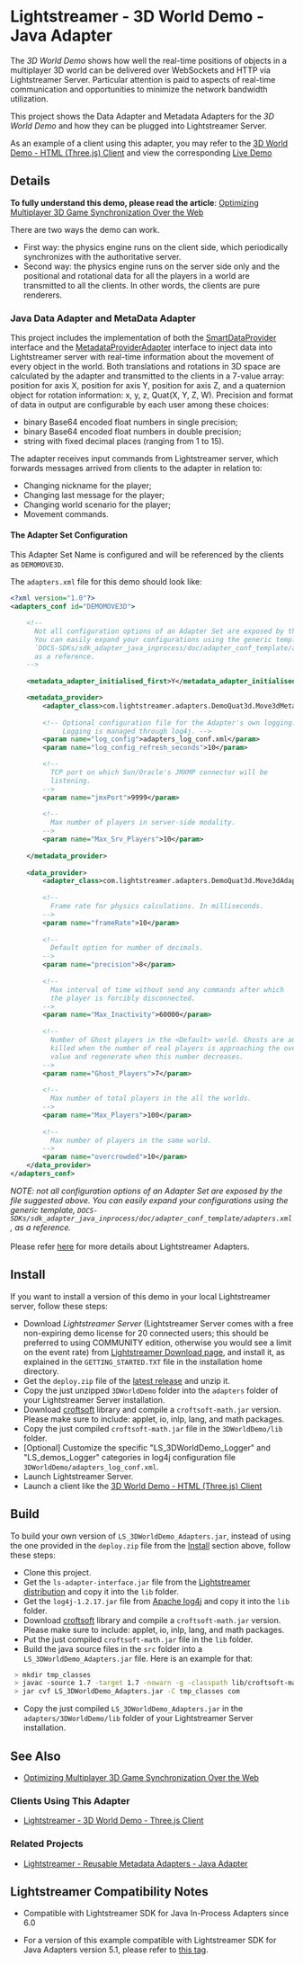 # Lightstreamer - 3D World Demo - Java Adapter
<!-- START DESCRIPTION lightstreamer-example-3dworld-adapter-java -->

The *3D World Demo* shows how well the real-time positions of objects in a multiplayer 3D world can be delivered over WebSockets and HTTP via Lightstreamer Server. Particular attention is paid to aspects of real-time communication and opportunities to minimize the network bandwidth utilization.

This project shows the Data Adapter and Metadata Adapters for the *3D World Demo* and how they can be plugged into Lightstreamer Server.

As an example of a client using this adapter, you may refer to the [3D World Demo - HTML (Three.js) Client](https://github.com/Lightstreamer/Lightstreamer-example-3DWorld-client-javascript) and view the corresponding [Live Demo](http://demos.lightstreamer.com/3DWorldDemo/)

## Details

__To fully understand this demo, please read the article__: [Optimizing Multiplayer 3D Game Synchronization Over the Web](http://blog.lightstreamer.com/2013/10/optimizing-multiplayer-3d-game.html)

There are two ways the demo can work.
- First way: the physics engine runs on the client side, which periodically synchronizes with the authoritative server. 
- Second way: the physics engine runs on the server side only and the positional and rotational data for all the players in a world are transmitted to all the clients. In other words, the clients are pure renderers.

### Java Data Adapter and MetaData Adapter

This project includes the implementation of both the [SmartDataProvider](https://lightstreamer.com/api/ls-adapter-inprocess/latest/com/lightstreamer/interfaces/data/SmartDataProvider.html) interface and the [MetadataProviderAdapter](https://lightstreamer.com/api/ls-adapter-inprocess/latest/com/lightstreamer/interfaces/metadata/MetadataProviderAdapter.html) interface to inject data into Lightstreamer server with real-time information about the movement of every object in the world.
Both translations and rotations in 3D space are calculated by the adapter and transmitted to the clients in a 7-value array: position for axis X, position for axis Y, position for axis Z, and a quaternion object for rotation information: x, y, z, Quat(X, Y, Z, W).
Precision and format of data in output are configurable by each user among these choices: 
- binary Base64 encoded float numbers in single precision;
- binary Base64 encoded float numbers in double precision;
- string with fixed decimal places (ranging from 1 to 15).

The adapter receives input commands from Lightstreamer server, which forwards messages arrived from clients to the adapter in relation to:
- Changing nickname for the player;
- Changing last message for the player;
- Changing world scenario for the player;
- Movement commands.

<!-- END DESCRIPTION lightstreamer-example-3dworld-adapter-java -->


#### The Adapter Set Configuration
This Adapter Set Name is configured and will be referenced by the clients as `DEMOMOVE3D`.

The `adapters.xml` file for this demo should look like:
```xml   
<?xml version="1.0"?>
<adapters_conf id="DEMOMOVE3D">

    <!--
      Not all configuration options of an Adapter Set are exposed by this file. 
      You can easily expand your configurations using the generic template, 
      `DOCS-SDKs/sdk_adapter_java_inprocess/doc/adapter_conf_template/adapters.xml`,
      as a reference.
    -->
    
    <metadata_adapter_initialised_first>Y</metadata_adapter_initialised_first>

    <metadata_provider>
        <adapter_class>com.lightstreamer.adapters.DemoQuat3d.Move3dMetaAdapter</adapter_class>
        
        <!-- Optional configuration file for the Adapter's own logging.
             Logging is managed through log4j. -->
        <param name="log_config">adapters_log_conf.xml</param>
        <param name="log_config_refresh_seconds">10</param>

        <!--
          TCP port on which Sun/Oracle's JMXMP connector will be
          listening.
        -->
        <param name="jmxPort">9999</param>
        
        <!--
          Max number of players in server-side modality.
        -->
        <param name="Max_Srv_Players">10</param>
		  
    </metadata_provider>
    
    <data_provider>
        <adapter_class>com.lightstreamer.adapters.DemoQuat3d.Move3dAdapter</adapter_class>
  
        <!--
          Frame rate for physics calculations. In milliseconds.
        -->
        <param name="frameRate">10</param>
        
        <!--
          Default option for number of decimals.
        -->
        <param name="precision">8</param>
        
        <!--
          Max interval of time without send any commands after which
          the player is forcibly disconnected.
        -->
        <param name="Max_Inactivity">60000</param>
        
        <!--
          Number of Ghost players in the <Default> world. Ghosts are automatically
          killed when the number of real players is approaching the overcrowded 
          value and regenerate when this number decreases.
        -->
        <param name="Ghost_Players">7</param>
        
        <!--
          Max number of total players in the all the worlds.
        -->
        <param name="Max_Players">100</param>
        
        <!--
          Max number of players in the same world.
        -->
        <param name="overcrowded">10</param>
    </data_provider>
</adapters_conf>
```

<i>NOTE: not all configuration options of an Adapter Set are exposed by the file suggested above. 
You can easily expand your configurations using the generic template, `DOCS-SDKs/sdk_adapter_java_inprocess/doc/adapter_conf_template/adapters.xml`, as a reference.</i><br>
<br>
Please refer [here](http://www.lightstreamer.com/docs/base/General%20Concepts.pdf) for more details about Lightstreamer Adapters.


## Install
If you want to install a version of this demo in your local Lightstreamer server, follow these steps:
* Download *Lightstreamer Server* (Lightstreamer Server comes with a free non-expiring demo license for 20 connected users; this should be preferred to using COMMUNITY edition, otherwise you would see a limit on the event rate) from [Lightstreamer Download page](http://www.lightstreamer.com/download.htm), and install it, as explained in the `GETTING_STARTED.TXT` file in the installation home directory.
* Get the `deploy.zip` file of the [latest release](https://github.com/Lightstreamer/Lightstreamer-example-3DWorld-adapter-java/releases) and unzip it.
* Copy the just unzipped `3DWorldDemo` folder into the `adapters` folder of your Lightstreamer Server installation.
* Download [croftsoft](http://sourceforge.net/projects/croftsoft/files/) library and compile a `croftsoft-math.jar` version. Please make sure to include: applet, io, inlp, lang, and math packages.
* Copy the just compiled `croftsoft-math.jar` file in the `3DWorldDemo/lib` folder.
* [Optional] Customize the specific "LS_3DWorldDemo_Logger" and "LS_demos_Logger" categories in log4j configuration file `3DWorldDemo/adapters_log_conf.xml`.
* Launch Lightstreamer Server.
* Launch a client like the [3D World Demo - HTML (Three.js) Client](https://github.com/Lightstreamer/Lightstreamer-example-3DWorld-client-javascript) 

## Build
To build your own version of `LS_3DWorldDemo_Adapters.jar`, instead of using the one provided in the `deploy.zip` file from the [Install](https://github.com/Lightstreamer/Lightstreamer-example-3DWorld-adapter-java#install) section above, follow these steps:
* Clone this project.
* Get the `ls-adapter-interface.jar` file from the [Lightstreamer distribution](http://www.lightstreamer.com/download) and copy it into the `lib` folder.
* Get the `log4j-1.2.17.jar` file from [Apache log4j](https://logging.apache.org/log4j/1.2/) and copy it into the `lib` folder.
* Download [croftsoft](http://sourceforge.net/projects/croftsoft/files/) library and compile a `croftsoft-math.jar` version. Please make sure to include: applet, io, inlp, lang, and math packages.
* Put the just compiled `croftsoft-math.jar` file in the `lib` folder.
* Build the java source files in the `src` folder into a `LS_3DWorldDemo_Adapters.jar` file. Here is an example for that:
```sh
 > mkdir tmp_classes
 > javac -source 1.7 -target 1.7 -nowarn -g -classpath lib/croftsoft-math.jar;lib/ls-adapter-interface.jar;lib/log4j-1.2.17.jar -sourcepath src -d tmp_classes src/com/lightstreamer/adapters/DemoQuat3d/Move3dAdapter.java
 > jar cvf LS_3DWorldDemo_Adapters.jar -C tmp_classes com
```
* Copy the just compiled `LS_3DWorldDemo_Adapters.jar` in the `adapters/3DWorldDemo/lib` folder of your Lightstreamer Server installation.

## See Also

* [Optimizing Multiplayer 3D Game Synchronization Over the Web](http://blog.lightstreamer.com/2013/10/optimizing-multiplayer-3d-game.html)

### Clients Using This Adapter
<!-- START RELATED_ENTRIES -->

* [Lightstreamer - 3D World Demo - Three.js Client](https://github.com/Lightstreamer/Lightstreamer-example-3DWorld-client-javascript)

<!-- END RELATED_ENTRIES -->

### Related Projects

* [Lightstreamer - Reusable Metadata Adapters - Java Adapter](https://github.com/Lightstreamer/Lightstreamer-example-ReusableMetadata-adapter-java)

## Lightstreamer Compatibility Notes

* Compatible with Lightstreamer SDK for Java In-Process Adapters since 6.0
- For a version of this example compatible with Lightstreamer SDK for Java Adapters version 5.1, please refer to [this tag](https://github.com/Lightstreamer/Lightstreamer-example-3DWorld-adapter-java/tree/for_Lightstreamer_5.1).
